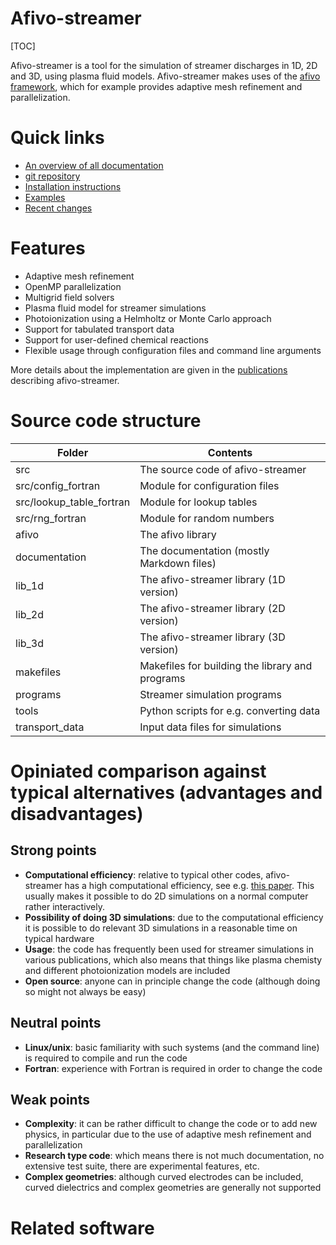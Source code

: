 # Afivo-streamer

[TOC]

Afivo-streamer is a tool for the simulation of streamer discharges in 1D, 2D and 3D,
using plasma fluid models. Afivo-streamer makes uses of the [afivo
framework](https://github.com/MD-CWI/afivo), which for example provides
adaptive mesh refinement and parallelization.

# Quick links

* <a href="pages.html">An overview of all documentation</a>
* [git repository](https://github.com/MD-CWI/afivo-streamer)
* [Installation instructions](documentation/installation.md)
* [Examples](documentation/examples.md)
* [Recent changes](https://github.com/MD-CWI/afivo-streamer/activity)

# Features

* Adaptive mesh refinement
* OpenMP parallelization
* Multigrid field solvers
* Plasma fluid model for streamer simulations
* Photoionization using a Helmholtz or Monte Carlo approach
* Support for tabulated transport data
* Support for user-defined chemical reactions
* Flexible usage through configuration files and command line arguments

More details about the implementation are given in the [publications](documentation/publications.md) describing afivo-streamer.

# Source code structure

Folder | Contents
---|---
src | The source code of afivo-streamer
src/config_fortran | Module for configuration files
src/lookup_table_fortran | Module for lookup tables
src/rng_fortran | Module for random numbers
afivo | The afivo library
documentation | The documentation (mostly Markdown files)
lib_1d | The afivo-streamer library (1D version)
lib_2d | The afivo-streamer library (2D version)
lib_3d | The afivo-streamer library (3D version)
makefiles | Makefiles for building the library and programs
programs | Streamer simulation programs
tools | Python scripts for e.g. converting data
transport_data | Input data files for simulations

# Opiniated comparison against typical alternatives (advantages and disadvantages)

## Strong points

* **Computational efficiency**: relative to typical other codes, afivo-streamer has a high computational efficiency, see e.g. [this paper](https://doi.org/10.1088/1361-6595/aad768). This usually makes it possible to do 2D simulations on a normal computer rather interactively.
* **Possibility of doing 3D simulations**: due to the computational efficiency it is possible to do relevant 3D simulations in a reasonable time on typical hardware
* **Usage**: the code has frequently been used for streamer simulations in various publications, which also means that things like plasma chemisty and different photoionization models are included
* **Open source**: anyone can in principle change the code (although doing so might not always be easy)

## Neutral points

* **Linux/unix**: basic familiarity with such systems (and the command line) is required to compile and run the code
* **Fortran**: experience with Fortran is required in order to change the code

## Weak points

* **Complexity**: it can be rather difficult to change the code or to add new physics, in particular due to the use of adaptive mesh refinement and parallelization
* **Research type code**: which means there is not much documentation, no extensive test suite, there are experimental features, etc.
* **Complex geometries**: although curved electrodes can be included, curved dielectrics and complex geometries are generally not supported

# Related software
